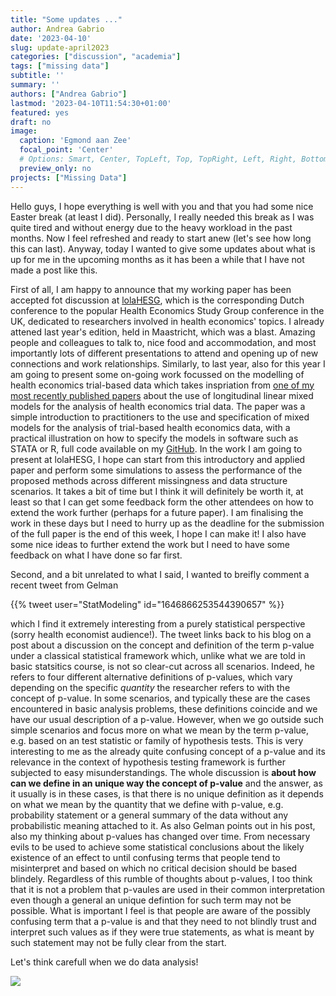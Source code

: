 ```yaml
---
title: "Some updates ..."
author: Andrea Gabrio
date: '2023-04-10'
slug: update-april2023
categories: ["discussion", "academia"]
tags: ["missing data"]
subtitle: ''
summary: ''
authors: ["Andrea Gabrio"]
lastmod: '2023-04-10T11:54:30+01:00'
featured: yes
draft: no
image:
  caption: 'Egmond aan Zee'
  focal_point: 'Center'
  # Options: Smart, Center, TopLeft, Top, TopRight, Left, Right, BottomLeft, Bottom, BottomRight
  preview_only: no
projects: ["Missing Data"]
---
```


Hello guys, I hope everything is well with you and that you had some nice Easter break (at least I did). Personally, I really needed this break as I was quite tired and without energy due to the heavy workload in the past months. Now I feel refreshed and ready to start anew (let's see how long this can last). Anyway, today I wanted to give some updates about what is up for me in the upcoming months as it has been a while that I have not made a post like this.

First of all, I am happy to announce that my working paper has been accepted fot discussion at [lolaHESG](https://www.eur.nl/en/events/lolahesg-2023-05-25), which is the corresponding Dutch conference to the popular Health Economics Study Group conference in the UK, dedicated to researchers involved in health economics' topics. I already attened last year's edition, held in Maastricht, which was a blast. Amazing people and colleagues to talk to, nice food and accommodation, and most importantly lots of different presentations to attend and opening up of new connections and work relationships. Similarly, to last year, also for this year I am going to present some on-going work focussed on the modelling of health economics trial-based data which takes inspriation from [one of my most recently published papers](https://onlinelibrary.wiley.com/doi/full/10.1002/hec.4510) about the use of longitudinal linear mixed models for the analysis of health economics trial data. The paper was a simple introduction to practitioners to the use and specification of mixed models for the analysis of trial-based health economics data, with a practical illustration on how to specify the models in software such as STATA or R, full code available on my [GitHub](https://github.com/AnGabrio/Code/tree/master/lmm_in_CEA). In the work I am going to present at lolaHESG, I hope can start from this introductory and applied paper and perform some simulations to assess the performance of the proposed methods across different missingness and data structure scenarios. It takes a bit of time but I think it will definitely be worth it, at least so that I can get some feedback form the other attendees on how to extend the work further (perhaps for a future paper). I am finalising the work in these days but I need to hurry up as the deadline for the submission of the full paper is the end of this week, I hope I can make it! I also have some nice ideas to further extend the work but I need to have some feedback on what I have done so far first.   

Second, and a bit unrelated to what I said, I wanted to breifly comment a recent tweet from Gelman  

{{% tweet user="StatModeling" id="1646866253544390657" %}}

which I find it extremely interesting from a purely statistical perspective (sorry health economist audience!). The tweet links back to his blog on a post about a discussion on the concept and definition of the term p-value under a classical statistical framework which, unlike what we are told in basic statsitics course, is not so clear-cut across all scenarios. Indeed, he refers to four different alternative definitions of p-values, which vary depending on the specific *quantity* the researcher refers to with the concept of p-value. In some scenarios, and typically these are the cases encountered in basic analysis problems, these definitions coincide and we have our usual description of a p-value. However, when we go outside such simple scenarios and focus more on what we mean by the term p-value, e.g. based on an test statistic or family of hypothesis tests. This is very interesting to me as the already quite confusing concept of a p-value and its relevance in the context of hypothesis testing framework is further subjected to easy misunderstandings. The whole discussion is **about how can we define in an unique way the concept of p-value** and the answer, as it usually is in these cases, is that there is no unique definition as it depends on what we mean by the quantity that we define with p-value, e.g. probability statement or a general summary of the data without any probabilistic meaning attached to it. As also Gelman points out in his post, also my thinking about p-values has changed over time. From necessary evils to be used to achieve some statistical conclusions about the likely existence of an effect to until confusing terms that people tend to misinterpret and based on which no critical decision should be based blindely. Regardless of this rumble of thoughts about p-values, I too think that it is not a problem that p-vaules are used in their common interpretation even though a general an unique defintion for such term may not be possible. What is important I feel is that people are aware of the possibly confusing term that a p-value is and that they need to not blindly trust and interpret such values as if they were true statements, as what is meant by such statement may not be fully clear from the start.  

Let's think carefull when we do data analysis!


![](https://gifer.com/en/1qsy)
